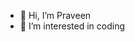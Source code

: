 - 👋 Hi, I’m Praveen
- 👀 I’m interested in coding

<!---
kisna7/kisna7 is a ✨ special ✨ repository because its `README.md` (this file) appears on your GitHub profile.
You can click the Preview link to take a look at your changes.
--->
